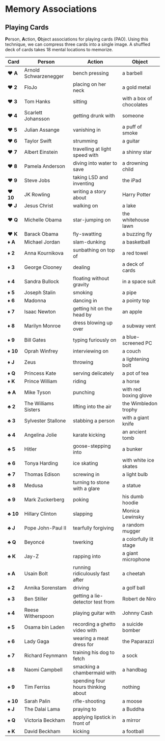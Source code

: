 # Memory Associations

## Playing Cards

**P**erson, **A**ction, **O**bject associations for playing cards (PAO). Using
this technique, we can compress three cards into a single image. A shuffled
deck of cards takes 18 mental locations to memorize.

| Card              | Person                | Action                             | Object                    |
| ----------------- | --------------------- | ---------------------------------- | ------------------------- |
| :hearts: **A**    | Arnold Schwarzenegger | bench pressing                     | a barbell                 |
| :hearts: **2**    | FloJo                 | placing on her neck                | a gold metal              |
| :hearts: **3**    | Tom Hanks             | sitting                            | with a box of chocolates  |
| :hearts: **4**    | Scarlett Johansson    | getting drunk with                 | someone                   |
| :hearts: **5**    | Julian Assange        | vanishing in                       | a puff of smoke           |
| :hearts: **6**    | Taylor Swift          | strumming                          | a guitar                  |
| :hearts: **7**    | Albert Einstein       | travelling at light speed with     | a shinny star             |
| :hearts: **8**    | Pamela Anderson       | diving into water to save          | a drowning child          |
| :hearts: **9**    | Steve Jobs            | taking LSD and inventing           | the iPad                  |
| :hearts: **10**   | JK Rowling            | writing a story about              | Harry Potter              |
| :hearts: **J**    | Jesus Christ          | walking on                         | a lake                    |
| :hearts: **Q**    | Michelle Obama        | star-jumping on                    | the whitehouse lawn       |
| :hearts: **K**    | Barack Obama          | fly-swatting                       | a buzzing fly             |
| :diamonds: **A**  | Michael Jordan        | slam-dunking                       | a basketball              |
| :diamonds: **2**  | Anna Kournikova       | sunbathing on top of               | a red towel               |
| :diamonds: **3**  | George Clooney        | dealing                            | a deck of cards           |
| :diamonds: **4**  | Sandra Bullock        | floating without gravity           | in a space suit           |
| :diamonds: **5**  | Joseph Stalin         | smoking                            | a pipe                    |
| :diamonds: **6**  | Madonna               | dancing in                         | a pointy top              |
| :diamonds: **7**  | Isaac Newton          | getting hit on the head by         | an apple                  |
| :diamonds: **8**  | Marilyn Monroe        | dress blowing up over              | a subway vent             |
| :diamonds: **9**  | Bill Gates            | typing furiously on                | a blue-screened PC        |
| :diamonds: **10** | Oprah Winfrey         | interviewing on                    | a couch                   |
| :diamonds: **J**  | Zeus                  | throwing                           | a lightening bolt         |
| :diamonds: **Q**  | Princess Kate         | serving delicately                 | a pot of tea              |
| :diamonds: **K**  | Prince William        | riding                             | a horse                   |
| :clubs: **A**     | Mike Tyson            | punching                           | with red boxing glove     |
| :clubs: **2**     | The Williams Sisters  | lifting into the air               | the Wimbledon trophy      |
| :clubs: **3**     | Sylvester Stallone    | stabbing a person                  | with a giant knife        |
| :clubs: **4**     | Angelina Jolie        | karate kicking                     | an ancient tomb           |
| :clubs: **5**     | Hitler                | goose-stepping into                | a bunker                  |
| :clubs: **6**     | Tonya Harding         | ice skating                        | with white ice skates     |
| :clubs: **7**     | Thomas Edison         | screwing in                        | a light bulb              |
| :clubs: **8**     | Medusa                | turning to stone with a glare      | a statue                  |
| :clubs: **9**     | Mark Zuckerberg       | poking                             | his dumb hoodie           |
| :clubs: **10**    | Hillary Clinton       | slapping                           | Monica Lewinsky           |
| :clubs: **J**     | Pope John-Paul II     | tearfully forgiving                | a random mugger           |
| :clubs: **Q**     | Beyoncé               | twerking                           | a colorfully lit stage    |
| :clubs: **K**     | Jay-Z                 | rapping into                       | a giant microphone        |
| :spades: **A**    | Usain Bolt            | running ridiculously fast after    | a cheetah                 |
| :spades: **2**    | Annika Sorenstam      | driving                            | a golf ball               |
| :spades: **3**    | Ben Stiller           | getting a lie-detector test from   | Robert de Niro            |
| :spades: **4**    | Reese Witherspoon     | playing guitar with                | Johnny Cash               |
| :spades: **5**    | Osama bin Laden       | recording a ghetto video with      | a suicide bomber          |
| :spades: **6**    | Lady Gaga             | wearing a meat dress for           | the Paparazzi             |
| :spades: **7**    | Richard Feynmann      | training his dog to fetch          | a sock                    |
| :spades: **8**    | Naomi Campbell        | smacking a chambermaid with        | a handbag                 |
| :spades: **9**    | Tim Ferriss           | spending four hours thinking about | nothing                   |
| :spades: **10**   | Sarah Palin           | rifle-shooting                     | a moose                   |
| :spades: **J**    | The Dalai Lama        | praying to                         | a Buddha                  |
| :spades: **Q**    | Victoria Beckham      | applying lipstick in front of      | a mirror                  |
| :spades: **K**    | David Beckham         | kicking                            | a football                |
